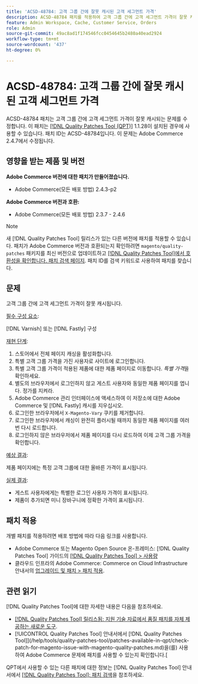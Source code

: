 ```yaml
---
title: 'ACSD-48784: 고객 그룹 간에 잘못 캐시된 고객 세그먼트 가격'
description: ACSD-48784 패치를 적용하여 고객 그룹 간에 고객 세그먼트 가격이 잘못 캐시되는 Adobe Commerce 문제를 수정합니다.
feature: Admin Workspace, Cache, Customer Service, Orders
role: Admin
source-git-commit: 49ac8ad1f174546fcc0454645b2480a40ead2924
workflow-type: tm+mt
source-wordcount: '437'
ht-degree: 0%

---
```


# ACSD-48784: 고객 그룹 간에 잘못 캐시된 고객 세그먼트 가격

ACSD-48784 패치는 고객 그룹 간에 고객 세그먼트 가격이 잘못 캐시되는 문제를 수정합니다. 이 패치는 [[!DNL Quality Patches Tool (QPT)]](https://experienceleague.adobe.com/en/docs/commerce-knowledge-base/kb/announcements/commerce-announcements/magento-quality-patches-released-new-tool-to-self-serve-quality-patches) 1.1.28이 설치된 경우에 사용할 수 있습니다. 패치 ID는 ACSD-48784입니다. 이 문제는 Adobe Commerce 2.4.7에서 수정됩니다.

## 영향을 받는 제품 및 버전

**Adobe Commerce 버전에 대한 패치가 만들어졌습니다.**

* Adobe Commerce(모든 배포 방법) 2.4.3-p2

**Adobe Commerce 버전과 호환:**

* Adobe Commerce(모든 배포 방법) 2.3.7 - 2.4.6

>[!NOTE]
>
>새 [!DNL Quality Patches Tool] 릴리스가 있는 다른 버전에 패치를 적용할 수 있습니다. 패치가 Adobe Commerce 버전과 호환되는지 확인하려면 `magento/quality-patches` 패키지를 최신 버전으로 업데이트하고 [[!DNL Quality Patches Tool]에서 호환성을 확인합니다. 패치 검색 페이지](https://experienceleague.adobe.com/tools/commerce-quality-patches/index.html). 패치 ID를 검색 키워드로 사용하여 패치를 찾습니다.

## 문제

고객 그룹 간에 고객 세그먼트 가격이 잘못 캐시됩니다.

<u>필수 구성 요소</u>:

[!DNL Varnish] 또는 [!DNL Fastly] 구성

<u>재현 단계</u>:

1. 스토어에서 전체 페이지 캐싱을 활성화합니다.
1. 특별 고객 그룹 가격을 가진 사용자로 사이트에 로그인합니다.
1. 특별 고객 그룹 가격이 적용된 제품에 대한 제품 페이지로 이동합니다. *특별 가격*&#x200B;을 확인하세요.
1. 별도의 브라우저에서 로그인하지 않고 게스트 사용자와 동일한 제품 페이지를 엽니다. 정가를 지켜라.
1. Adobe Commerce 관리 인터페이스에 액세스하여 이 저장소에 대한 Adobe Commerce 및 [!DNL Fastly] 캐시를 지우십시오.
1. 로그인한 브라우저에서 `X-Magento-Vary` 쿠키를 제거합니다.
1. 로그인한 브라우저에서 캐싱이 완전히 플러시될 때까지 동일한 제품 페이지를 여러 번 다시 로드합니다.
1. 로그인하지 않은 브라우저에서 제품 페이지를 다시 로드하여 이제 고객 그룹 가격을 확인합니다.

<u>예상 결과</u>:

제품 페이지에는 특정 고객 그룹에 대한 올바른 가격이 표시됩니다.

<u>실제 결과</u>:

* 게스트 사용자에게는 특별한 로그인 사용자 가격이 표시됩니다.
* 제품이 추가되면 미니 장바구니에 정확한 가격이 표시됩니다.

## 패치 적용

개별 패치를 적용하려면 배포 방법에 따라 다음 링크를 사용합니다.

* Adobe Commerce 또는 Magento Open Source 온-프레미스: [!DNL Quality Patches Tool] 가이드의 [[!DNL Quality Patches Tool] > 사용량](https://experienceleague.adobe.com/docs/commerce-operations/tools/quality-patches-tool/usage.html)
* 클라우드 인프라의 Adobe Commerce: Commerce on Cloud Infrastructure 안내서의 [업그레이드 및 패치 > 패치 적용](https://experienceleague.adobe.com/docs/commerce-cloud-service/user-guide/develop/upgrade/apply-patches.html).

## 관련 읽기

[!DNL Quality Patches Tool]에 대한 자세한 내용은 다음을 참조하세요.

* [[!DNL Quality Patches Tool] 릴리스됨: 지원 기술 자료에서 품질 패치를 자체 제공하는 새로운 도구](https://experienceleague.adobe.com/en/docs/commerce-knowledge-base/kb/announcements/commerce-announcements/magento-quality-patches-released-new-tool-to-self-serve-quality-patches).
* [!UICONTROL Quality Patches Tool] 안내서에서  [!DNL Quality Patches Tool]](/help/tools/quality-patches-tool/patches-available-in-qpt/check-patch-for-magento-issue-with-magento-quality-patches.md)을(를) 사용하여 Adobe Commerce 문제에 패치를 사용할 수 있는지 확인합니다.[


QPT에서 사용할 수 있는 다른 패치에 대한 정보는 [!DNL Quality Patches Tool] 안내서에서 [[!DNL Quality Patches Tool]: 패치 검색](https://experienceleague.adobe.com/tools/commerce-quality-patches/index.html)을 참조하세요.

